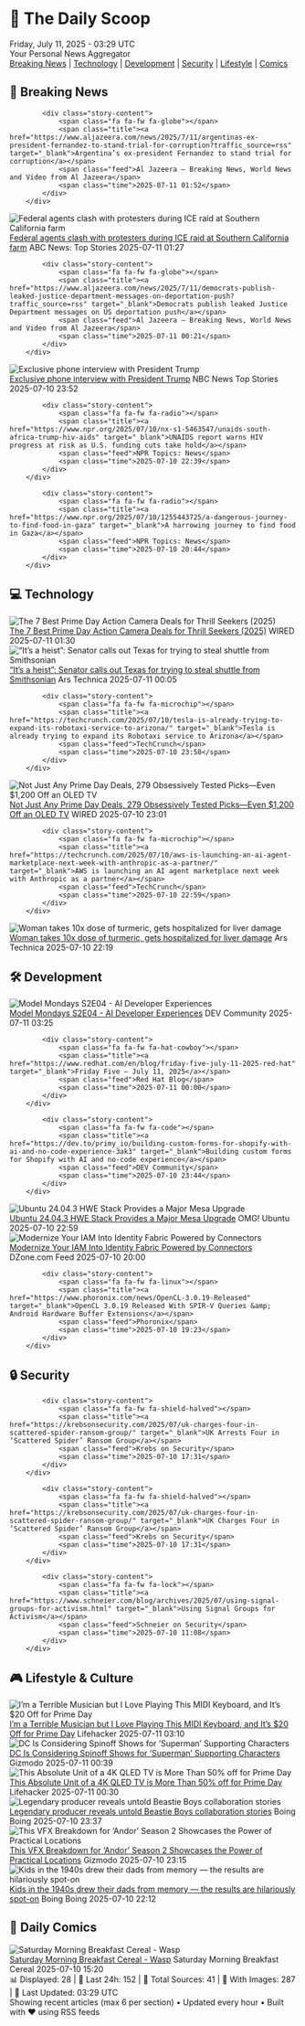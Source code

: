 <!-- Processing 54 RSS feeds at 2025-07-11 03:29:04 UTC -->
<!-- Processing: Saturday Morning Breakfast Cereal -->
<!-- Processing: Penny Arcade -->
<!-- Processing: Garfield -->
<!-- Processing: Dilbert -->
<!-- Processing: Questionable Content -->
<!-- Processing: NPR News -->
<!-- Processing: Reuters Top News -->
<!-- Processing: ABC News Breaking -->
<!-- Processing: Guardian World News -->
<!-- Processing: WIRED -->
<!-- Processing: Lobsters Python -->
<!-- Processing: Dev.to -->
<!-- Processing: Red Hat Blog -->
<!-- Processing: GitHub Blog -->
<!-- Processing: Lifehacker -->
<!-- Processing: Gizmodo -->
<!-- Processing: Boing Boing -->
<!-- Processing: Krebs on Security -->
<!-- Processing: Schneier on Security -->
<!-- Generated 4 new posts out of 19 feeds processed -->
<div class="newspaper-header">
    <h1 class="newspaper-title">📰 The Daily Scoop</h1>
    <div class="newspaper-date">Friday, July 11, 2025 - 03:29 UTC</div>
    <div class="newspaper-subtitle">Your Personal News Aggregator</div>
</div>

<div class="newspaper-nav">
    <a href="#breaking">Breaking News</a> |
    <a href="#tech">Technology</a> |
    <a href="#dev">Development</a> |
    <a href="#security">Security</a> |
    <a href="#lifestyle">Lifestyle</a> |
    <a href="#webcomics">Comics</a>
</div>

<div class="news-section breaking-news" id="breaking">
<h2 class="section-header">🚨 Breaking News</h2>
<div class="stories-container">
<div class="story">
            
            <div class="story-content">
                <span class="fa fa-fw fa-globe"></span>
                <span class="title"><a href="https://www.aljazeera.com/news/2025/7/11/argentinas-ex-president-fernandez-to-stand-trial-for-corruption?traffic_source=rss" target="_blank">Argentina’s ex-president Fernandez to stand trial for corruption</a></span>
                <span class="feed">Al Jazeera – Breaking News, World News and Video from Al Jazeera</span>
                <span class="time">2025-07-11 01:52</span>
            </div>
        </div>
<div class="story">
            <img src="https://s.abcnews.com/images/US/raid-2-abc-er-250710_1752181357445_hpMain_4x3t_384.jpg" alt="Federal agents clash with protesters during ICE raid at Southern California farm" class="story-image" loading="lazy" onerror="this.style.display='none'">
            <div class="story-content">
                <span class="fa fa-fw fa-tv"></span>
                <span class="title"><a href="https://abcnews.go.com/US/federal-agents-clash-protesters-ice-raid-southern-california/story?id=123657572" target="_blank">Federal agents clash with protesters during ICE raid at Southern California farm</a></span>
                <span class="feed">ABC News: Top Stories</span>
                <span class="time">2025-07-11 01:27</span>
            </div>
        </div>
<div class="story">
            
            <div class="story-content">
                <span class="fa fa-fw fa-globe"></span>
                <span class="title"><a href="https://www.aljazeera.com/news/2025/7/11/democrats-publish-leaked-justice-department-messages-on-deportation-push?traffic_source=rss" target="_blank">Democrats publish leaked Justice Department messages on US deportation push</a></span>
                <span class="feed">Al Jazeera – Breaking News, World News and Video from Al Jazeera</span>
                <span class="time">2025-07-11 00:21</span>
            </div>
        </div>
<div class="story">
            <img src="https://media-cldnry.s-nbcnews.com/image/upload/t_fit_1500w/mpx/2704722219/2025_07/1752191564470_nn_kwe_exclusive_phone_interview_with_president_trump_250710_1920x1080-7e5n9t.jpg" alt="Exclusive phone interview with President Trump" class="story-image" loading="lazy" onerror="this.style.display='none'">
            <div class="story-content">
                <span class="fa fa-fw fa-broadcast-tower"></span>
                <span class="title"><a href="https://www.nbcnews.com/nightly-news/video/exclusive-phone-interview-with-president-trump-243043909525" target="_blank">Exclusive phone interview with President Trump</a></span>
                <span class="feed">NBC News Top Stories</span>
                <span class="time">2025-07-10 23:52</span>
            </div>
        </div>
<div class="story">
            
            <div class="story-content">
                <span class="fa fa-fw fa-radio"></span>
                <span class="title"><a href="https://www.npr.org/2025/07/10/nx-s1-5463547/unaids-south-africa-trump-hiv-aids" target="_blank">UNAIDS report warns HIV progress at risk as U.S. funding cuts take hold</a></span>
                <span class="feed">NPR Topics: News</span>
                <span class="time">2025-07-10 22:39</span>
            </div>
        </div>
<div class="story">
            
            <div class="story-content">
                <span class="fa fa-fw fa-radio"></span>
                <span class="title"><a href="https://www.npr.org/2025/07/10/1255443725/a-dangerous-journey-to-find-food-in-gaza" target="_blank">A harrowing journey to find food in Gaza</a></span>
                <span class="feed">NPR Topics: News</span>
                <span class="time">2025-07-10 20:44</span>
            </div>
        </div>
</div>
</div>
<div class="news-section tech-news" id="tech">
<h2 class="section-header">💻 Technology</h2>
<div class="stories-container">
<div class="story">
            <img src="https://media.wired.com/photos/686c28a46f1cf52d58e8f245/master/pass/7.jpg" alt="The 7 Best Prime Day Action Camera Deals for Thrill Seekers (2025)" class="story-image" loading="lazy" onerror="this.style.display='none'">
            <div class="story-content">
                <span class="fa fa-fw fa-bolt"></span>
                <span class="title"><a href="https://www.wired.com/gallery/prime-day-deals-on-action-cameras-2025-1/" target="_blank">The 7 Best Prime Day Action Camera Deals for Thrill Seekers (2025)</a></span>
                <span class="feed">WIRED</span>
                <span class="time">2025-07-11 01:30</span>
            </div>
        </div>
<div class="story">
            <img src="https://cdn.arstechnica.net/wp-content/uploads/2025/06/news-063025b-lg-500x500.jpg" alt="“It’s a heist”: Senator calls out Texas for trying to steal shuttle from Smithsonian" class="story-image" loading="lazy" onerror="this.style.display='none'">
            <div class="story-content">
                <span class="fa fa-fw fa-cog"></span>
                <span class="title"><a href="https://arstechnica.com/space/2025/07/its-a-heist-senator-calls-out-texas-for-trying-to-steal-shuttle-from-smithsonian/" target="_blank">“It’s a heist”: Senator calls out Texas for trying to steal shuttle from Smithsonian</a></span>
                <span class="feed">Ars Technica</span>
                <span class="time">2025-07-11 00:05</span>
            </div>
        </div>
<div class="story">
            
            <div class="story-content">
                <span class="fa fa-fw fa-microchip"></span>
                <span class="title"><a href="https://techcrunch.com/2025/07/10/tesla-is-already-trying-to-expand-its-robotaxi-service-to-arizona/" target="_blank">Tesla is already trying to expand its Robotaxi service to Arizona</a></span>
                <span class="feed">TechCrunch</span>
                <span class="time">2025-07-10 23:58</span>
            </div>
        </div>
<div class="story">
            <img src="https://media.wired.com/photos/686d4cbdffcb274e31f3ae3f/master/pass/Absolute%20Best%20Deals.png" alt="Not Just Any Prime Day Deals, 279 Obsessively Tested Picks—Even $1,200 Off an OLED TV" class="story-image" loading="lazy" onerror="this.style.display='none'">
            <div class="story-content">
                <span class="fa fa-fw fa-bolt"></span>
                <span class="title"><a href="https://www.wired.com/story/best-amazon-prime-deals-july-2025-2/" target="_blank">Not Just Any Prime Day Deals, 279 Obsessively Tested Picks—Even $1,200 Off an OLED TV</a></span>
                <span class="feed">WIRED</span>
                <span class="time">2025-07-10 23:01</span>
            </div>
        </div>
<div class="story">
            
            <div class="story-content">
                <span class="fa fa-fw fa-microchip"></span>
                <span class="title"><a href="https://techcrunch.com/2025/07/10/aws-is-launching-an-ai-agent-marketplace-next-week-with-anthropic-as-a-partner/" target="_blank">AWS is launching an AI agent marketplace next week with Anthropic as a partner</a></span>
                <span class="feed">TechCrunch</span>
                <span class="time">2025-07-10 22:59</span>
            </div>
        </div>
<div class="story">
            <img src="https://cdn.arstechnica.net/wp-content/uploads/2025/07/GettyImages-2214639013-500x500.jpg" alt="Woman takes 10x dose of turmeric, gets hospitalized for liver damage" class="story-image" loading="lazy" onerror="this.style.display='none'">
            <div class="story-content">
                <span class="fa fa-fw fa-cog"></span>
                <span class="title"><a href="https://arstechnica.com/health/2025/07/woman-takes-10x-dose-of-turmeric-gets-hospitalized-for-liver-damage/" target="_blank">Woman takes 10x dose of turmeric, gets hospitalized for liver damage</a></span>
                <span class="feed">Ars Technica</span>
                <span class="time">2025-07-10 22:19</span>
            </div>
        </div>
</div>
</div>
<div class="news-section dev-news" id="dev">
<h2 class="section-header">🛠️ Development</h2>
<div class="stories-container">
<div class="story">
            <img src="https://media2.dev.to/dynamic/image/width=800%2Cheight=%2Cfit=scale-down%2Cgravity=auto%2Cformat=auto/https%3A%2F%2Fdev-to-uploads.s3.amazonaws.com%2Fuploads%2Farticles%2Fifnd5j9v3lbqzkctlvx1.png" alt="Model Mondays S2E04 - AI Developer Experiences" class="story-image" loading="lazy" onerror="this.style.display='none'">
            <div class="story-content">
                <span class="fa fa-fw fa-code"></span>
                <span class="title"><a href="https://dev.to/azure/model-mondays-s2e04-ai-developer-experiences-41mf" target="_blank">Model Mondays S2E04 - AI Developer Experiences</a></span>
                <span class="feed">DEV Community</span>
                <span class="time">2025-07-11 03:25</span>
            </div>
        </div>
<div class="story">
            
            <div class="story-content">
                <span class="fa fa-fw fa-hat-cowboy"></span>
                <span class="title"><a href="https://www.redhat.com/en/blog/friday-five-july-11-2025-red-hat" target="_blank">Friday Five — July 11, 2025</a></span>
                <span class="feed">Red Hat Blog</span>
                <span class="time">2025-07-11 00:00</span>
            </div>
        </div>
<div class="story">
            
            <div class="story-content">
                <span class="fa fa-fw fa-code"></span>
                <span class="title"><a href="https://dev.to/primy_io/building-custom-forms-for-shopify-with-ai-and-no-code-experience-3ak3" target="_blank">Building custom forms for Shopify with AI and no-code experience</a></span>
                <span class="feed">DEV Community</span>
                <span class="time">2025-07-10 23:44</span>
            </div>
        </div>
<div class="story">
            <img src="https://i0.wp.com/www.omgubuntu.co.uk/wp-content/uploads/2024/12/intel-ubuntu.jpg?resize=406%2C232&amp;ssl=1" alt="Ubuntu 24.04.3 HWE Stack Provides a Major Mesa Upgrade" class="story-image" loading="lazy" onerror="this.style.display='none'">
            <div class="story-content">
                <span class="fa fa-fw fa-ubuntu"></span>
                <span class="title"><a href="https://www.omgubuntu.co.uk/2025/07/ubuntu-24-04-3-hwe-new-mesa-kernel-update" target="_blank">Ubuntu 24.04.3 HWE Stack Provides a Major Mesa Upgrade</a></span>
                <span class="feed">OMG! Ubuntu</span>
                <span class="time">2025-07-10 22:59</span>
            </div>
        </div>
<div class="story">
            <img src="https://dz2cdn1.dzone.com/thumbnail?fid=18507136&w=600" alt="Modernize Your IAM Into Identity Fabric Powered by Connectors" class="story-image" loading="lazy" onerror="this.style.display='none'">
            <div class="story-content">
                <span class="fa fa-fw fa-newspaper"></span>
                <span class="title"><a href="https://dzone.com/articles/modern-identity-fabric-iam" target="_blank">Modernize Your IAM Into Identity Fabric Powered by Connectors</a></span>
                <span class="feed">DZone.com Feed</span>
                <span class="time">2025-07-10 20:00</span>
            </div>
        </div>
<div class="story">
            
            <div class="story-content">
                <span class="fa fa-fw fa-linux"></span>
                <span class="title"><a href="https://www.phoronix.com/news/OpenCL-3.0.19-Released" target="_blank">OpenCL 3.0.19 Released With SPIR-V Queries &amp; Android Hardware Buffer Extensions</a></span>
                <span class="feed">Phoronix</span>
                <span class="time">2025-07-10 19:23</span>
            </div>
        </div>
</div>
</div>
<div class="news-section security-news" id="security">
<h2 class="section-header">🔒 Security</h2>
<div class="stories-container">
<div class="story">
            
            <div class="story-content">
                <span class="fa fa-fw fa-shield-halved"></span>
                <span class="title"><a href="https://krebsonsecurity.com/2025/07/uk-charges-four-in-scattered-spider-ransom-group/" target="_blank">UK Arrests Four in ‘Scattered Spider’ Ransom Group</a></span>
                <span class="feed">Krebs on Security</span>
                <span class="time">2025-07-10 17:31</span>
            </div>
        </div>
<div class="story">
            
            <div class="story-content">
                <span class="fa fa-fw fa-shield-halved"></span>
                <span class="title"><a href="https://krebsonsecurity.com/2025/07/uk-charges-four-in-scattered-spider-ransom-group/" target="_blank">UK Charges Four in ‘Scattered Spider’ Ransom Group</a></span>
                <span class="feed">Krebs on Security</span>
                <span class="time">2025-07-10 17:31</span>
            </div>
        </div>
<div class="story">
            
            <div class="story-content">
                <span class="fa fa-fw fa-lock"></span>
                <span class="title"><a href="https://www.schneier.com/blog/archives/2025/07/using-signal-groups-for-activism.html" target="_blank">Using Signal Groups for Activism</a></span>
                <span class="feed">Schneier on Security</span>
                <span class="time">2025-07-10 11:08</span>
            </div>
        </div>
</div>
</div>
<div class="news-section lifestyle-news" id="lifestyle">
<h2 class="section-header">🎮 Lifestyle & Culture</h2>
<div class="stories-container">
<div class="story">
            <img src="https://lifehacker.com/imagery/articles/01JZVNSFHMG26Y8Q4ZFRJ6J4FB/hero-image.jpg" alt="I’m a Terrible Musician but I Love Playing This MIDI Keyboard, and It’s $20 Off for Prime Day" class="story-image" loading="lazy" onerror="this.style.display='none'">
            <div class="story-content">
                <span class="fa fa-fw fa-life-ring"></span>
                <span class="title"><a href="https://lifehacker.com/tech/akai-midi-keyboard-prime-day-2025?utm_medium=RSS" target="_blank">I’m a Terrible Musician but I Love Playing This MIDI Keyboard, and It’s $20 Off for Prime Day</a></span>
                <span class="feed">Lifehacker</span>
                <span class="time">2025-07-11 03:10</span>
            </div>
        </div>
<div class="story">
            <img src="https://gizmodo.com/app/uploads/2025/07/jimmy-olsen-mr-terrific.jpg" alt="DC Is Considering Spinoff Shows for ‘Superman’ Supporting Characters" class="story-image" loading="lazy" onerror="this.style.display='none'">
            <div class="story-content">
                <span class="fa fa-fw fa-computer"></span>
                <span class="title"><a href="https://gizmodo.com/dc-is-considering-spinoff-shows-for-superman-supporting-characters-2000627876" target="_blank">DC Is Considering Spinoff Shows for ‘Superman’ Supporting Characters</a></span>
                <span class="feed">Gizmodo</span>
                <span class="time">2025-07-11 00:39</span>
            </div>
        </div>
<div class="story">
            <img src="https://lifehacker.com/imagery/articles/01JZVBTS6R5C26HTYTGKEQ07WS/hero-image.jpg" alt="This Absolute Unit of a 4K QLED TV is More Than 50% off for Prime Day" class="story-image" loading="lazy" onerror="this.style.display='none'">
            <div class="story-content">
                <span class="fa fa-fw fa-life-ring"></span>
                <span class="title"><a href="https://lifehacker.com/tech/this-absolute-unit-of-a-4k-qled-tv-is-more-than-50-off-for-prime-day-2025?utm_medium=RSS" target="_blank">This Absolute Unit of a 4K QLED TV is More Than 50% off for Prime Day</a></span>
                <span class="feed">Lifehacker</span>
                <span class="time">2025-07-11 00:30</span>
            </div>
        </div>
<div class="story">
            <img src="https://i0.wp.com/boingboing.net/wp-content/uploads/2025/07/Header-Image-Mario-Face-Shot.jpg?fit=1080%2C720&amp;quality=60&amp;ssl=1" alt="Legendary producer reveals untold Beastie Boys collaboration stories" class="story-image" loading="lazy" onerror="this.style.display='none'">
            <div class="story-content">
                <span class="fa fa-fw fa-arrow-right"></span>
                <span class="title"><a href="https://boingboing.net/2025/07/10/legendary-producer-reveals-untold-beastie-boys-collaboration-stories.html" target="_blank">Legendary producer reveals untold Beastie Boys collaboration stories</a></span>
                <span class="feed">Boing Boing</span>
                <span class="time">2025-07-10 23:37</span>
            </div>
        </div>
<div class="story">
            <img src="https://gizmodo.com/app/uploads/2025/07/Andor-Lucasfilm-1.jpg" alt="This VFX Breakdown for ‘Andor’ Season 2 Showcases the Power of Practical Locations" class="story-image" loading="lazy" onerror="this.style.display='none'">
            <div class="story-content">
                <span class="fa fa-fw fa-computer"></span>
                <span class="title"><a href="https://gizmodo.com/this-vfx-breakdown-for-andor-season-2-showcases-the-power-of-practical-locations-2000627868" target="_blank">This VFX Breakdown for ‘Andor’ Season 2 Showcases the Power of Practical Locations</a></span>
                <span class="feed">Gizmodo</span>
                <span class="time">2025-07-10 23:15</span>
            </div>
        </div>
<div class="story">
            <img src="https://i0.wp.com/boingboing.net/wp-content/uploads/2025/07/drawing-1.jpg?fit=1200%2C800&amp;quality=60&amp;ssl=1" alt="Kids in the 1940s drew their dads from memory — the results are hilariously spot-on" class="story-image" loading="lazy" onerror="this.style.display='none'">
            <div class="story-content">
                <span class="fa fa-fw fa-arrow-right"></span>
                <span class="title"><a href="https://boingboing.net/2025/07/10/kids-in-the-1940s-drew-their-dads-from-memory-the-results-are-hilariously-spot-on.html" target="_blank">Kids in the 1940s drew their dads from memory — the results are hilariously spot-on</a></span>
                <span class="feed">Boing Boing</span>
                <span class="time">2025-07-10 22:12</span>
            </div>
        </div>
</div>
</div>
<div class="news-section webcomics-section" id="webcomics">
<h2 class="section-header">🎨 Daily Comics</h2>
<div class="stories-container">
<div class="story">
            <img src="https://www.smbc-comics.com/comics/1751598559-20250710.png" alt="Saturday Morning Breakfast Cereal - Wasp" class="story-image" loading="lazy" onerror="this.style.display='none'">
            <div class="story-content">
                <span class="fa fa-fw fa-smile"></span>
                <span class="title"><a href="https://www.smbc-comics.com/comic/wasp" target="_blank">Saturday Morning Breakfast Cereal - Wasp</a></span>
                <span class="feed">Saturday Morning Breakfast Cereal</span>
                <span class="time">2025-07-10 15:20</span>
            </div>
        </div>
</div>
</div>

<div class="newspaper-footer">
    <div class="stats">
        📊 Displayed: 28 | 📅 Last 24h: 152 | 📡 Total Sources: 41 | 📸 With Images: 287 |
        🔄 Last Updated: 03:29 UTC
    </div>
    <div class="footer-note">
        Showing recent articles (max 6 per section) • Updated every hour • Built with ❤️ using RSS feeds
    </div>
</div>
